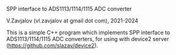 SPP interface to ADS1113/1114/1115 ADC converter

V.Zavjalov (vl.zavjalov at gmail dot com), 2021-2024

This is a simple C++ program which implements SPP interface to
ADS1113/1114/1115 ADC converters,
for using with device2 server (https://github.com/slazav/device2).
